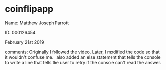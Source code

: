 # coinflipapp
Name: Matthew Joseph Parrott

ID: 000126454

February 21st 2019

comments:
Originally I followed the video. Later, I modified the code so that it wouldn't confuse me. I also added an else statement that tells the console to write a line that tells the user to retry if the console can't read the answer.

